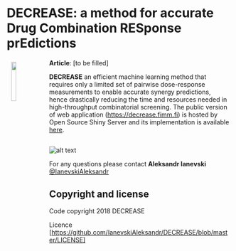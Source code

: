 # DECREASE: a method for accurate Drug Combination RESponse prEdictions



<a href="https://synergyfinder.fimm.fi"><img style="width:15%" width = "15%" src="https://cdn.rawgit.com/IanevskiAleksandr/DECREASE/72b74b51/www/logo.png" align="left" hspace="10" vspace="6"></a>

**Article**: [to be filled]


**DECREASE** an efficient machine learning method that requires only a limited set of pairwise dose-response measurements to enable accurate synergy predictions, hence drastically reducing the time and resources needed in high-throughput combinatorial screening. The public version of web application (https://decrease.fimm.fi) is hosted by Open Source Shiny Server and its implementation is available <a href="https://github.com/IanevskiAleksandr/DECREASE/archive/master.zip">here</a>.

##


![alt text](https://cdn.rawgit.com/IanevskiAleksandr/DECREASE/49e1e8f9/www/main.png)


For any questions please contact **Aleksandr Ianevski** [@IanevskiAleksandr](aleksandr.ianevski@helsinki.fi)

## Copyright and license

Code copyright 2018 DECREASE

Licence [https://github.com/IanevskiAleksandr/DECREASE/blob/master/LICENSE]
